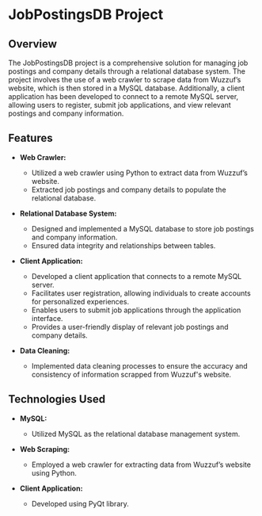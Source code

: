 # JobPostingsDB Project

## Overview

The JobPostingsDB project is a comprehensive solution for managing job postings and company details through a relational database system. The project involves the use of a web crawler to scrape data from Wuzzuf’s website, which is then stored in a MySQL database. Additionally, a client application has been developed to connect to a remote MySQL server, allowing users to register, submit job applications, and view relevant postings and company information.

## Features

- **Web Crawler:**
  - Utilized a web crawler using Python to extract data from Wuzzuf’s website.
  - Extracted job postings and company details to populate the relational database.

- **Relational Database System:**
  - Designed and implemented a MySQL database to store job postings and company information.
  - Ensured data integrity and relationships between tables.

- **Client Application:**
  - Developed a client application that connects to a remote MySQL server.
  - Facilitates user registration, allowing individuals to create accounts for personalized experiences.
  - Enables users to submit job applications through the application interface.
  - Provides a user-friendly display of relevant job postings and company details.

- **Data Cleaning:**
  - Implemented data cleaning processes to ensure the accuracy and consistency of information scrapped from Wuzzuf's website.

## Technologies Used

- **MySQL:**
  - Utilized MySQL as the relational database management system.

- **Web Scraping:**
  - Employed a web crawler for extracting data from Wuzzuf’s website using Python.

- **Client Application:**
  - Developed using PyQt library.
